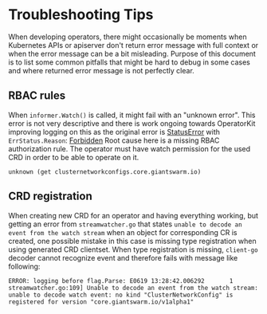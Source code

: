# Troubleshooting Tips

When developing operators, there might occasionally be moments when Kubernetes
APIs or apiserver don't return error message with full context or when the error
message can be a bit misleading. Purpose of this document is to list some common
pitfalls that might be hard to debug in some cases and where returned error
message is not perfectly clear.

## RBAC rules

When `informer.Watch()` is called, it might fail with an "unknown error". This
error is not very descriptive and there is work ongoing towards OperatorKit
improving logging on this as the original error is
[StatusError](https://github.com/kubernetes/apimachinery/blob/master/pkg/api/errors/errors.go#L39)
with `ErrStatus.Reason`:
[Forbidden](https://github.com/kubernetes/apimachinery/blob/master/pkg/apis/meta/v1/types.go#L569)
Root cause here is a missing RBAC authorization rule. The operator must have
watch permission for the used CRD in order to be able to operate on it.

```
unknown (get clusternetworkconfigs.core.giantswarm.io)
```


## CRD registration

When creating new CRD for an operator and having everything working, but getting
an error from `streamwatcher.go` that states `unable to decode an event from the
watch stream` when an object for corresponding CR is created, one possible
mistake in this case is missing type registration when using generated CRD
clientset. When type registration is missing, `client-go` decoder cannot
recognize event and therefore fails with message like following:

```
ERROR: logging before flag.Parse: E0619 13:28:42.006292       1 streamwatcher.go:109] Unable to decode an event from the watch stream: unable to decode watch event: no kind "ClusterNetworkConfig" is registered for version "core.giantswarm.io/v1alpha1"
```

